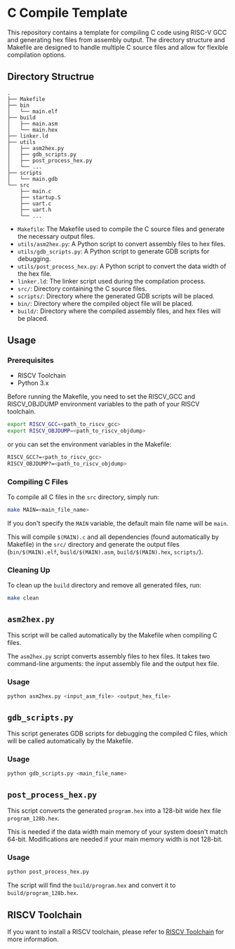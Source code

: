 # C Compile Template

This repository contains a template for compiling C code using RISC-V GCC and generating hex files from assembly output.
The directory structure and Makefile are designed to handle multiple C source files and allow for flexible compilation options.

## Directory Structrue

```
.
├── Makefile
├── bin
│   └── main.elf
├── build
│   ├── main.asm
│   └── main.hex
├── linker.ld
├── utils
│   ├── asm2hex.py
│   ├── gdb_scripts.py
│   ├── post_process_hex.py
│   └── ...
├── scripts
│   └── main.gdb
└── src
    ├── main.c
    ├── startup.S
    ├── uart.c
    ├── uart.h
    └── ...
```

- `Makefile`: The Makefile used to compile the C source files and generate the necessary output files.
- `utils/asm2hex.py`: A Python script to convert assembly files to hex files.
- `utils/gdb_scripts.py`: A Python script to generate GDB scripts for debugging.
- `utils/post_process_hex.py`: A Python script to convert the data width of the hex file.
- `linker.ld`: The linker script used during the compilation process.
- `src/`: Directory containing the C source files.
- `scripts/`: Directory where the generated GDB scripts will be placed.
- `bin/`: Directory where the compiled object file will be placed.
- `build/`: Directory where the compiled assembly files, and hex files will be placed.

## Usage

### Prerequisites

- RISCV Toolchain
- Python 3.x

Before running the Makefile, you need to set the RISCV_GCC and RISCV_OBJDUMP environment variables to the path of your RISCV toolchain.

```sh
export RISCV_GCC=<path_to_riscv_gcc>
export RISCV_OBJDUMP=<path_to_riscv_objdump>
```

or you can set the environment variables in the Makefile:

```sh
RISCV_GCC?=<path_to_riscv_gcc>
RISCV_OBJDUMP?=<path_to_riscv_objdump>
```

### Compiling C Files

To compile all C files in the `src` directory, simply run:

```sh
make MAIN=<main_file_name>
```
If you don't specify the `MAIN` variable, the default main file name will be `main`.

This will compile `$(MAIN).c` and all dependencies (found automatically by Makefile) in the `src/` directory and generate the output files (`bin/$(MAIN).elf`, `build/$(MAIN).asm`, `build/$(MAIN).hex`, `scripts/`).

### Cleaning Up

To clean up the `build` directory and remove all generated files, run:

```sh
make clean
```

## `asm2hex.py`

This script will be called automatically by the Makefile when compiling C files.

The `asm2hex.py` script converts assembly files to hex files. It takes two command-line arguments: the input assembly file and the output hex file.

### Usage

```sh
python asm2hex.py <input_asm_file> <output_hex_file>
```

## `gdb_scripts.py`

This script generates GDB scripts for debugging the compiled C files, which will be called automatically by the Makefile.

### Usage

```sh
python gdb_scripts.py <main_file_name>
```

## `post_process_hex.py`

This script converts the generated `program.hex` into a 128-bit wide hex file `program_128b.hex`.

This is needed if the data width main memory of your system doesn't match 64-bit. Modifications are needed if your main memory width is not 128-bit.

### Usage

```sh
python post_process_hex.py
```

The script will find the `build/program.hex` and convert it to `build/program_128b.hex`.

## RISCV Toolchain

If you want to install a RISCV toolchain, please refer to [RISCV Toolchain](https://github.com/Siris-Li/RISC-V-GCC-TOOLCHAIN) for more information.
